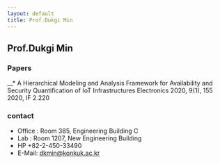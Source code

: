 ```yaml
---
layout: default
title: Prof.Dukgi Min
---
```


## Prof.Dukgi Min

### Papers
__* A Hierarchical Modeling and Analysis Framework for Availability and Security Quantification of IoT Infrastructures Electronics 2020, 9(1), 155 2020, IF 2.220


### contact
* Office : Room 385, Engineering Building C
* Lab : Room 1207, New Engineering Building
* HP +82-2-450-33490 
* E-Mail: dkmin@konkuk.ac.kr
